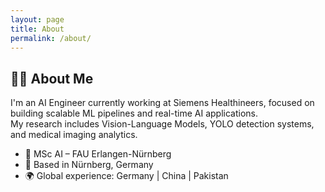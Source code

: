 ```yaml
---
layout: page
title: About
permalink: /about/
---
```


## 👨‍💻 About Me

I'm an AI Engineer currently working at Siemens Healthineers, focused on building scalable ML pipelines and real-time AI applications.  
My research includes Vision-Language Models, YOLO detection systems, and medical imaging analytics.

- 🧠 MSc AI – FAU Erlangen-Nürnberg  
- 📍 Based in Nürnberg, Germany  
- 🌍 Global experience: Germany | China | Pakistan
